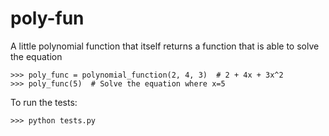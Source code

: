 poly-fun
========

A little polynomial function that itself returns a function that is able to solve the equation

    >>> poly_func = polynomial_function(2, 4, 3)  # 2 + 4x + 3x^2
    >>> poly_func(5)  # Solve the equation where x=5

To run the tests:

    >>> python tests.py

